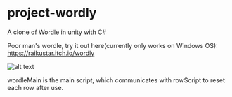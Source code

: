 # project-wordly
A clone of Wordle in unity with C#


Poor man's wordle, try it out here(currently only works on Windows OS): https://raikustar.itch.io/wordly

![alt text](https://cdn.discordapp.com/attachments/1052531978160840704/1112384263791333507/image.png)

wordleMain is the main script, which communicates with rowScript to reset each row after use.



